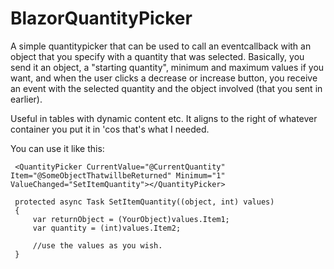 # BlazorQuantityPicker

A simple quantitypicker that can be used to call an eventcallback with an object that you specify with a quantity that was selected.
Basically, you send it an object, a "starting quantity", minimum and maximum values if you want, and when the user clicks a decrease or increase button, you receive an event 
with the selected quantity and the object involved (that you sent in earlier).

Useful in tables with dynamic content etc.
It aligns to the right of whatever container you put it in 'cos that's what I needed.

You can use it like this:
```
 <QuantityPicker CurrentValue="@CurrentQuantity" Item="@SomeObjectThatwillbeReturned" Minimum="1" ValueChanged="SetItemQuantity"></QuantityPicker>

 protected async Task SetItemQuantity((object, int) values)
 {
     var returnObject = (YourObject)values.Item1;
     var quantity = (int)values.Item2;

     //use the values as you wish.
 }

